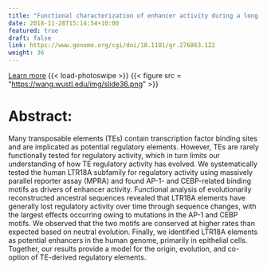 ```yaml
---
title: "Functional characterization of enhancer activity during a long terminal repeat's evolution"
date: 2018-11-28T15:14:54+10:00
featured: true
draft: false
link: https://www.genome.org/cgi/doi/10.1101/gr.276863.122
weight: 36
---
```


[Learn more](https://www.genome.org/cgi/doi/10.1101/gr.276863.122)
{{< load-photoswipe >}}
{{< figure src = "https://wang.wustl.edu/img/slide36.png" >}}

# Abstract:

Many transposable elements (TEs) contain transcription factor binding sites and are implicated as potential regulatory elements. However, TEs are rarely functionally tested for regulatory activity, which in turn limits our understanding of how
TE regulatory activity has evolved. We systematically tested the human LTR18A subfamily for regulatory activity using massively parallel reporter assay (MPRA) and found AP-1- and CEBP-related binding motifs as drivers of enhancer activity.
Functional analysis of evolutionarily reconstructed ancestral sequences revealed that LTR18A elements have generally
lost regulatory activity over time through sequence changes, with the largest effects occurring owing to mutations in the
AP-1 and CEBP motifs. We observed that the two motifs are conserved at higher rates than expected based on neutral evolution. Finally, we identified LTR18A elements as potential enhancers in the human genome, primarily in epithelial cells.
Together, our results provide a model for the origin, evolution, and co-option of TE-derived regulatory elements.
